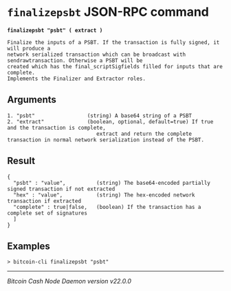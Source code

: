 `finalizepsbt` JSON-RPC command
===============================

**`finalizepsbt "psbt" ( extract )`**

```
Finalize the inputs of a PSBT. If the transaction is fully signed, it will produce a
network serialized transaction which can be broadcast with sendrawtransaction. Otherwise a PSBT will be
created which has the final_scriptSigfields filled for inputs that are complete.
Implements the Finalizer and Extractor roles.
```

Arguments
---------

```
1. "psbt"                 (string) A base64 string of a PSBT
2. "extract"              (boolean, optional, default=true) If true and the transaction is complete,
                             extract and return the complete transaction in normal network serialization instead of the PSBT.
```

Result
------

```
{
  "psbt" : "value",          (string) The base64-encoded partially signed transaction if not extracted
  "hex" : "value",           (string) The hex-encoded network transaction if extracted
  "complete" : true|false,   (boolean) If the transaction has a complete set of signatures
  ]
}
```

Examples
--------

```
> bitcoin-cli finalizepsbt "psbt"
```

***

*Bitcoin Cash Node Daemon version v22.0.0*
